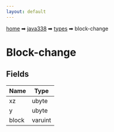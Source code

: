 ```yaml
---
layout: default
---
```


[home](/) ➡ [java338](/protocol/java338) ➡ [types](/protocol/java338/types) ➡ block-change

# Block-change

## Fields

Name | Type
---|---
xz | ubyte
y | ubyte
block | varuint

